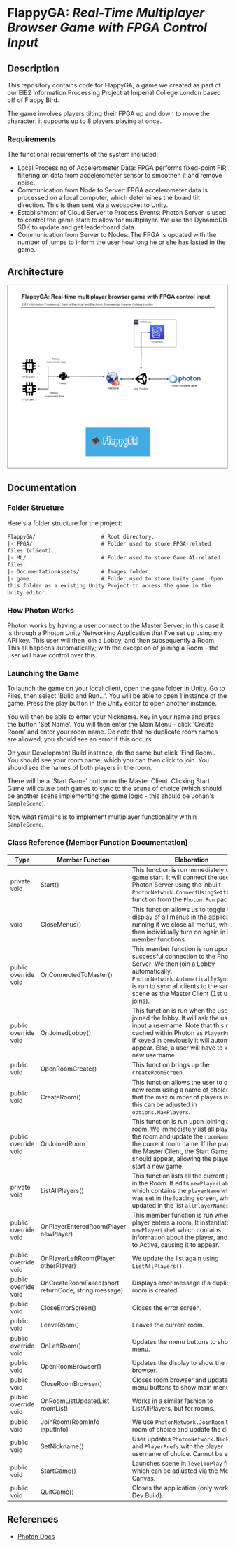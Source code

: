 # **FlappyGA**: *Real-Time Multiplayer Browser Game with FPGA Control Input*

## Description

This repository contains code for FlappyGA, a game we created as part of our EIE2 Information Processing Project at Imperial College London based off of Flappy Bird.  

The game involves players tilting their FPGA up and down to move the character; it supports up to 8 players playing at once.  

### Requirements

The functional requirements of the system included:
  - Local Processing of Accelerometer Data: FPGA performs fixed-point FIR filtering on data from accelerometer sensor to smoothen it and remove noise.
  - Communication from Node to Server: FPGA accelerometer data is processed on a local computer, which determines the board tilt direction. This is then sent via a websocket to Unity.
  - Establishment of Cloud Server to Process Events: Photon Server is used to control the game state to allow for multiplayer. We use the DynamoDB SDK to update and get leaderboard data. 
  - Communication from Server to Nodes: The FPGA is updated with the number of jumps to inform the user how long he or she has lasted in the game.

## Architecture

![architecture](./DocumentationAssets/updateddiagram.png)

## Documentation

### Folder Structure

Here's a folder structure for the project:

```
FlappyGA/                     # Root directory.
|- FPGA/                      # Folder used to store FPGA-related files (client).
|- ML/                        # Folder used to store Game AI-related files.
|- DocumentationAssets/       # Images folder.
|- game                       # Folder used to store Unity game. Open this folder as a existing Unity Project to access the game in the Unity editor.
```

### How Photon Works

Photon works by having a user connect to the Master Server; in this case it is through a Photon Unity Networking Application that I've set up using my API key. This user will then join a Lobby, and then subsequently a Room. This all happens automatically; with the exception of joining a Room - the user will have control over this.  

### Launching the Game

To launch the game on your local client, open the `game` folder in Unity. Go to Files, then select 'Build and Run...'. You will be able to open 1 instance of the game. Press the play button in the Unity editor to open another instance.  

You will then be able to enter your Nickname. Key in your name and press the button 'Set Name'. You will then enter the Main Menu - click 'Create Room' and enter your room name. Do note that no duplicate room names are allowed; you should see an error if this occurs.  

On your Development Build instance, do the same but click 'Find Room'. You should see your room name, which you can then click to join. You should see the names of both players in the room.  

There will be a 'Start Game' button on the Master Client. Clicking Start Game will cause both games to sync to the scene of choice (which should be another scene implementing the game logic - this should be Johan's `SampleScene`).  

Now what remains is to implement multiplayer functionality within `SampleScene`.  

### Class Reference (Member Function Documentation)

|Type|Member Function|Elaboration|
|---|---|---|
|private void|Start()|This function is run immediately upon game start. It will connect the user to the Photon Server using the inbuilt `PhotonNetwork.ConnectUsingSettings()` function from the `Photon.Pun` package.|
|void|CloseMenus()|This function allows us to toggle the display of all menus in the application. By running it we close all menus, which we then individually turn on again in later member functions.|
|public override void|OnConnectedToMaster()|This member function is run upon successful connection to the Photon Server. We then join a Lobby automatically. `PhotonNetwork.AutomaticallySyncScene()` is run to sync all clients to the same scene as the Master Client (1st user who joins).|
|public override void|OnJoinedLobby()|This function is run when the user has joined the lobby. It will ask the user to input a username. Note that this result is cached within Photon as `PlayerPrefs`, so if keyed in previously it will automatically appear. Else, a user will have to key in a new username.|
|public void|OpenRoomCreate()|This function brings up the `createRoomScreen`.|
|public void|CreateRoom()|This function allows the user to create a new room using a name of choice. Note that the max number of players is 8, but this can be adjusted in `options.MaxPlayers`.|
|public override void|OnJoinedRoom|This function is run upon joining a new room. We immediately list all players in the room and update the `roomNameText` to the current room name. If the player is the Master Client, the Start Game button should appear, allowing the player to start a new game.|
|private void|ListAllPlayers()|This function lists all the current players in the Room. It edits `newPlayerLabel`, which contains the `playerName` which was set in the loading screen, which is updated in the list `allPlayerNames`.|
|public override void|OnPlayerEnteredRoom(Player newPlayer)|This member function is run when a new player enters a room. It instantiates a `newPlayerLabel` which contains information about the player, and sets it to Active, causing it to appear.|
|public override void|OnPlayerLeftRoom(Player otherPlayer)|We update the list again using `ListAllPlayers()`.|
|public override void|OnCreateRoomFailed(short returnCode, string message)|Displays error message if a duplicate room is created.|
|public void|CloseErrorScreen()|Closes the error screen.|
|public void|LeaveRoom()|Leaves the current room.|
|public override void|OnLeftRoom()|Updates the menu buttons to show main menu.|
|public void|OpenRoomBrowser()|Updates the display to show the room browser.|
|public void|CloseRoomBrowser()|Closes room browser and updates the menu buttons to show main menu.|
|public override void|OnRoomListUpdate(List<RoomInfo> roomList)|Works in a similar fashion to ListAllPlayers, but for rooms.|
|public void|JoinRoom(RoomInfo inputInfo)|We use `PhotonNetwork.JoinRoom` to join a room of choice and update the display.|
|public void|SetNickname()|User updates `PhotonNetwork.NickName` and `PlayerPrefs` with the player username of choice. Cannot be empty.|
|public void|StartGame()|Launches scene in `levelToPlay` field, which can be adjusted via the Menu Canvas.|
|public void|QuitGame()|Closes the application (only works in Dev Build).|

## References

- [Photon Docs](https://doc.photonengine.com/pun/current/getting-started/pun-intro)
